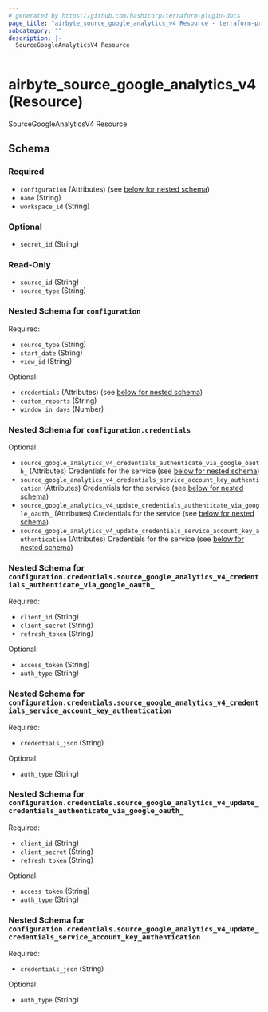 ```yaml
---
# generated by https://github.com/hashicorp/terraform-plugin-docs
page_title: "airbyte_source_google_analytics_v4 Resource - terraform-provider-airbyte"
subcategory: ""
description: |-
  SourceGoogleAnalyticsV4 Resource
---
```


# airbyte_source_google_analytics_v4 (Resource)

SourceGoogleAnalyticsV4 Resource



<!-- schema generated by tfplugindocs -->
## Schema

### Required

- `configuration` (Attributes) (see [below for nested schema](#nestedatt--configuration))
- `name` (String)
- `workspace_id` (String)

### Optional

- `secret_id` (String)

### Read-Only

- `source_id` (String)
- `source_type` (String)

<a id="nestedatt--configuration"></a>
### Nested Schema for `configuration`

Required:

- `source_type` (String)
- `start_date` (String)
- `view_id` (String)

Optional:

- `credentials` (Attributes) (see [below for nested schema](#nestedatt--configuration--credentials))
- `custom_reports` (String)
- `window_in_days` (Number)

<a id="nestedatt--configuration--credentials"></a>
### Nested Schema for `configuration.credentials`

Optional:

- `source_google_analytics_v4_credentials_authenticate_via_google_oauth_` (Attributes) Credentials for the service (see [below for nested schema](#nestedatt--configuration--credentials--source_google_analytics_v4_credentials_authenticate_via_google_oauth_))
- `source_google_analytics_v4_credentials_service_account_key_authentication` (Attributes) Credentials for the service (see [below for nested schema](#nestedatt--configuration--credentials--source_google_analytics_v4_credentials_service_account_key_authentication))
- `source_google_analytics_v4_update_credentials_authenticate_via_google_oauth_` (Attributes) Credentials for the service (see [below for nested schema](#nestedatt--configuration--credentials--source_google_analytics_v4_update_credentials_authenticate_via_google_oauth_))
- `source_google_analytics_v4_update_credentials_service_account_key_authentication` (Attributes) Credentials for the service (see [below for nested schema](#nestedatt--configuration--credentials--source_google_analytics_v4_update_credentials_service_account_key_authentication))

<a id="nestedatt--configuration--credentials--source_google_analytics_v4_credentials_authenticate_via_google_oauth_"></a>
### Nested Schema for `configuration.credentials.source_google_analytics_v4_credentials_authenticate_via_google_oauth_`

Required:

- `client_id` (String)
- `client_secret` (String)
- `refresh_token` (String)

Optional:

- `access_token` (String)
- `auth_type` (String)


<a id="nestedatt--configuration--credentials--source_google_analytics_v4_credentials_service_account_key_authentication"></a>
### Nested Schema for `configuration.credentials.source_google_analytics_v4_credentials_service_account_key_authentication`

Required:

- `credentials_json` (String)

Optional:

- `auth_type` (String)


<a id="nestedatt--configuration--credentials--source_google_analytics_v4_update_credentials_authenticate_via_google_oauth_"></a>
### Nested Schema for `configuration.credentials.source_google_analytics_v4_update_credentials_authenticate_via_google_oauth_`

Required:

- `client_id` (String)
- `client_secret` (String)
- `refresh_token` (String)

Optional:

- `access_token` (String)
- `auth_type` (String)


<a id="nestedatt--configuration--credentials--source_google_analytics_v4_update_credentials_service_account_key_authentication"></a>
### Nested Schema for `configuration.credentials.source_google_analytics_v4_update_credentials_service_account_key_authentication`

Required:

- `credentials_json` (String)

Optional:

- `auth_type` (String)


